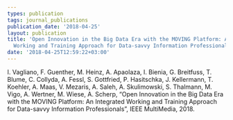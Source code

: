 ```yaml
---
types: publication
tags: journal_publications
publication_date: '2018-04-25'
layout: publication
title: 'Open Innovation in the Big Data Era with the MOVING Platform: An Integrated
  Working and Training Approach for Data-savvy Information Professionals'
date: '2018-04-25T12:59:22+03:00'
---
```

<p><span lang="EN-US">I. Vagliano, F. Guenther, M. Heinz, A. Apaolaza, I. Bienia, G. Breitfuss, T. Blume, C. Collyda, A. Fessl, S. Gottfried, P. Hasitschka, J. Kellermann, T. Koehler, A. Maas, V. Mezaris, A. Saleh, A. Skulimowski, S. Thalmann, M. Vigo, A. Wertner, M. Wiese, A. Scherp, “Open Innovation in the Big Data Era with the MOVING Platform: An Integrated Working and Training Approach for Data-savvy Information Professionals”, IEEE MultiMedia, 2018.</span></p>
